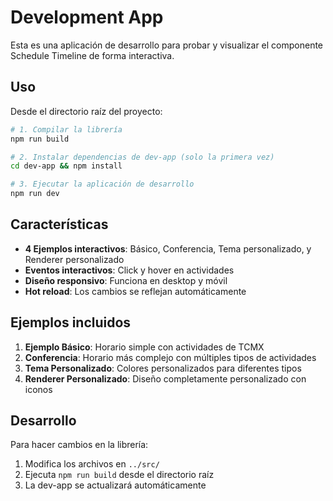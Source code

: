 # Development App

Esta es una aplicación de desarrollo para probar y visualizar el componente Schedule Timeline de forma interactiva.

## Uso

Desde el directorio raíz del proyecto:

```bash
# 1. Compilar la librería
npm run build

# 2. Instalar dependencias de dev-app (solo la primera vez)
cd dev-app && npm install

# 3. Ejecutar la aplicación de desarrollo
npm run dev
```

## Características

- **4 Ejemplos interactivos**: Básico, Conferencia, Tema personalizado, y Renderer personalizado
- **Eventos interactivos**: Click y hover en actividades
- **Diseño responsivo**: Funciona en desktop y móvil
- **Hot reload**: Los cambios se reflejan automáticamente

## Ejemplos incluidos

1. **Ejemplo Básico**: Horario simple con actividades de TCMX
2. **Conferencia**: Horario más complejo con múltiples tipos de actividades
3. **Tema Personalizado**: Colores personalizados para diferentes tipos
4. **Renderer Personalizado**: Diseño completamente personalizado con iconos

## Desarrollo

Para hacer cambios en la librería:

1. Modifica los archivos en `../src/`
2. Ejecuta `npm run build` desde el directorio raíz
3. La dev-app se actualizará automáticamente
